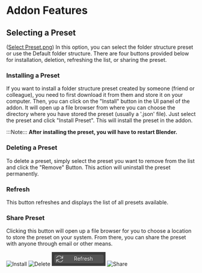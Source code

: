 # Addon Features

## Selecting a Preset
([Select Preset.png](https://github.com/Gauravpatil-8/Real-Time-Asset-Organiser/blob/main/Resource/Select%20Preset.png))
In this option, you can select the folder structure preset or use the Default folder structure. There are four buttons provided below for installation, deletion, refreshing the list, or sharing the preset.

### Installing a Preset
If you want to install a folder structure preset created by someone (friend or colleague), you need to first download it from them and store it on your computer. Then, you can click on the "Install" button in the UI panel of the addon. It will open up a file browser from where you can choose the directory where you have stored the preset (usually a '.json' file). Just select the preset and click "Install Preset". This will install the preset in the addon.

:::Note:::
**After installing the preset, you will have to restart Blender.**


### Deleting a Preset
To delete a preset, simply select the preset you want to remove from the list and click the "Remove" Button. This action will uninstall the preset permanently.

### Refresh
This button refreshes and displays the list of all presets available.

### Share Preset
Clicking this button will open up a file browser for you to choose a location to store the preset on your system. From there, you can share the preset with anyone through email or other means.

![Install](install.png)
![Delete](delete.png)
![Refresh](refresh.png)
![Share](share.png)
